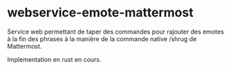 # webservice-emote-mattermost
Service web permettant de taper des commandes pour rajouter des emotes à la fin des phrases à la manière de la commande native /shrug de Mattermost.

Implementation en rust en cours.